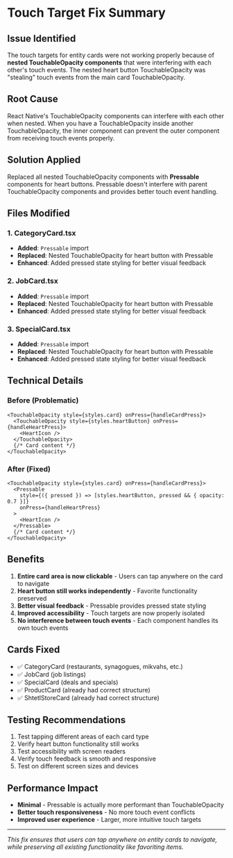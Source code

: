 # Touch Target Fix Summary

## Issue Identified

The touch targets for entity cards were not working properly because of **nested TouchableOpacity components** that were interfering with each other's touch events. The nested heart button TouchableOpacity was "stealing" touch events from the main card TouchableOpacity.

## Root Cause

React Native's TouchableOpacity components can interfere with each other when nested. When you have a TouchableOpacity inside another TouchableOpacity, the inner component can prevent the outer component from receiving touch events properly.

## Solution Applied

Replaced all nested TouchableOpacity components with **Pressable** components for heart buttons. Pressable doesn't interfere with parent TouchableOpacity components and provides better touch event handling.

## Files Modified

### 1. CategoryCard.tsx

- **Added**: `Pressable` import
- **Replaced**: Nested TouchableOpacity for heart button with Pressable
- **Enhanced**: Added pressed state styling for better visual feedback

### 2. JobCard.tsx

- **Added**: `Pressable` import
- **Replaced**: Nested TouchableOpacity for heart button with Pressable
- **Enhanced**: Added pressed state styling for better visual feedback

### 3. SpecialCard.tsx

- **Added**: `Pressable` import
- **Replaced**: Nested TouchableOpacity for heart button with Pressable
- **Enhanced**: Added pressed state styling for better visual feedback

## Technical Details

### Before (Problematic)

```tsx
<TouchableOpacity style={styles.card} onPress={handleCardPress}>
  <TouchableOpacity style={styles.heartButton} onPress={handleHeartPress}>
    <HeartIcon />
  </TouchableOpacity>
  {/* Card content */}
</TouchableOpacity>
```

### After (Fixed)

```tsx
<TouchableOpacity style={styles.card} onPress={handleCardPress}>
  <Pressable
    style={({ pressed }) => [styles.heartButton, pressed && { opacity: 0.7 }]}
    onPress={handleHeartPress}
  >
    <HeartIcon />
  </Pressable>
  {/* Card content */}
</TouchableOpacity>
```

## Benefits

1. **Entire card area is now clickable** - Users can tap anywhere on the card to navigate
2. **Heart button still works independently** - Favorite functionality preserved
3. **Better visual feedback** - Pressable provides pressed state styling
4. **Improved accessibility** - Touch targets are now properly isolated
5. **No interference between touch events** - Each component handles its own touch events

## Cards Fixed

- ✅ CategoryCard (restaurants, synagogues, mikvahs, etc.)
- ✅ JobCard (job listings)
- ✅ SpecialCard (deals and specials)
- ✅ ProductCard (already had correct structure)
- ✅ ShtetlStoreCard (already had correct structure)

## Testing Recommendations

1. Test tapping different areas of each card type
2. Verify heart button functionality still works
3. Test accessibility with screen readers
4. Verify touch feedback is smooth and responsive
5. Test on different screen sizes and devices

## Performance Impact

- **Minimal** - Pressable is actually more performant than TouchableOpacity
- **Better touch responsiveness** - No more touch event conflicts
- **Improved user experience** - Larger, more intuitive touch targets

---

_This fix ensures that users can tap anywhere on entity cards to navigate, while preserving all existing functionality like favoriting items._
